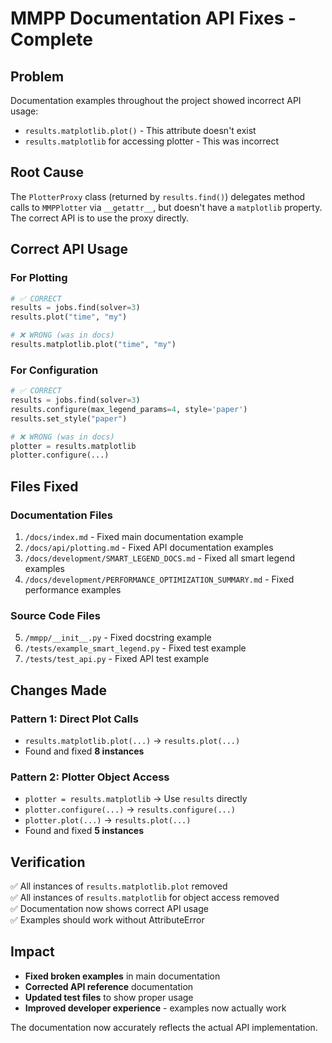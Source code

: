 # MMPP Documentation API Fixes - Complete

## Problem
Documentation examples throughout the project showed incorrect API usage:
- `results.matplotlib.plot()` - This attribute doesn't exist
- `results.matplotlib` for accessing plotter - This was incorrect

## Root Cause
The `PlotterProxy` class (returned by `results.find()`) delegates method calls to `MMPPlotter` via `__getattr__`, but doesn't have a `matplotlib` property. The correct API is to use the proxy directly.

## Correct API Usage

### For Plotting
```python
# ✅ CORRECT
results = jobs.find(solver=3)
results.plot("time", "my")

# ❌ WRONG (was in docs)
results.matplotlib.plot("time", "my")
```

### For Configuration
```python
# ✅ CORRECT
results = jobs.find(solver=3)
results.configure(max_legend_params=4, style='paper')
results.set_style("paper")

# ❌ WRONG (was in docs)  
plotter = results.matplotlib
plotter.configure(...)
```

## Files Fixed

### Documentation Files
1. `/docs/index.md` - Fixed main documentation example
2. `/docs/api/plotting.md` - Fixed API documentation examples 
3. `/docs/development/SMART_LEGEND_DOCS.md` - Fixed all smart legend examples
4. `/docs/development/PERFORMANCE_OPTIMIZATION_SUMMARY.md` - Fixed performance examples

### Source Code Files
5. `/mmpp/__init__.py` - Fixed docstring example
6. `/tests/example_smart_legend.py` - Fixed test example
7. `/tests/test_api.py` - Fixed API test example

## Changes Made

### Pattern 1: Direct Plot Calls
- `results.matplotlib.plot(...)` → `results.plot(...)`
- Found and fixed **8 instances**

### Pattern 2: Plotter Object Access
- `plotter = results.matplotlib` → Use `results` directly
- `plotter.configure(...)` → `results.configure(...)`
- `plotter.plot(...)` → `results.plot(...)`
- Found and fixed **5 instances**

## Verification
✅ All instances of `results.matplotlib.plot` removed  
✅ All instances of `results.matplotlib` for object access removed  
✅ Documentation now shows correct API usage  
✅ Examples should work without AttributeError

## Impact
- **Fixed broken examples** in main documentation
- **Corrected API reference** documentation  
- **Updated test files** to show proper usage
- **Improved developer experience** - examples now actually work

The documentation now accurately reflects the actual API implementation.
